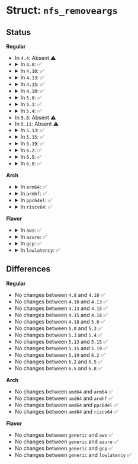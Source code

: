 # Struct: <code>nfs_removeargs</code>

## Status
<b>Regular</b>
<ul>
<li>
In <code>4.4</code>: Absent ⚠️
</li>
<li>
<details>
<summary>In <code>4.8</code>: ✅</summary>

```c
struct nfs_removeargs {
    struct nfs4_sequence_args seq_args;
    const struct nfs_fh *fh;
    struct qstr name;
};
```
</details>
</li>
<li>
<details>
<summary>In <code>4.10</code>: ✅</summary>

```c
struct nfs_removeargs {
    struct nfs4_sequence_args seq_args;
    const struct nfs_fh *fh;
    struct qstr name;
};
```
</details>
</li>
<li>
<details>
<summary>In <code>4.13</code>: ✅</summary>

```c
struct nfs_removeargs {
    struct nfs4_sequence_args seq_args;
    const struct nfs_fh *fh;
    struct qstr name;
};
```
</details>
</li>
<li>
<details>
<summary>In <code>4.15</code>: ✅</summary>

```c
struct nfs_removeargs {
    struct nfs4_sequence_args seq_args;
    const struct nfs_fh *fh;
    struct qstr name;
};
```
</details>
</li>
<li>
<details>
<summary>In <code>4.18</code>: ✅</summary>

```c
struct nfs_removeargs {
    struct nfs4_sequence_args seq_args;
    const struct nfs_fh *fh;
    struct qstr name;
};
```
</details>
</li>
<li>
<details>
<summary>In <code>5.0</code>: ✅</summary>

```c
struct nfs_removeargs {
    struct nfs4_sequence_args seq_args;
    const struct nfs_fh *fh;
    struct qstr name;
};
```
</details>
</li>
<li>
<details>
<summary>In <code>5.3</code>: ✅</summary>

```c
struct nfs_removeargs {
    struct nfs4_sequence_args seq_args;
    const struct nfs_fh *fh;
    struct qstr name;
};
```
</details>
</li>
<li>
<details>
<summary>In <code>5.4</code>: ✅</summary>

```c
struct nfs_removeargs {
    struct nfs4_sequence_args seq_args;
    const struct nfs_fh *fh;
    struct qstr name;
};
```
</details>
</li>
<li>
In <code>5.8</code>: Absent ⚠️
</li>
<li>
In <code>5.11</code>: Absent ⚠️
</li>
<li>
<details>
<summary>In <code>5.13</code>: ✅</summary>

```c
struct nfs_removeargs {
    struct nfs4_sequence_args seq_args;
    const struct nfs_fh *fh;
    struct qstr name;
};
```
</details>
</li>
<li>
<details>
<summary>In <code>5.15</code>: ✅</summary>

```c
struct nfs_removeargs {
    struct nfs4_sequence_args seq_args;
    const struct nfs_fh *fh;
    struct qstr name;
};
```
</details>
</li>
<li>
<details>
<summary>In <code>5.19</code>: ✅</summary>

```c
struct nfs_removeargs {
    struct nfs4_sequence_args seq_args;
    const struct nfs_fh *fh;
    struct qstr name;
};
```
</details>
</li>
<li>
<details>
<summary>In <code>6.2</code>: ✅</summary>

```c
struct nfs_removeargs {
    struct nfs4_sequence_args seq_args;
    const struct nfs_fh *fh;
    struct qstr name;
};
```
</details>
</li>
<li>
<details>
<summary>In <code>6.5</code>: ✅</summary>

```c
struct nfs_removeargs {
    struct nfs4_sequence_args seq_args;
    const struct nfs_fh *fh;
    struct qstr name;
};
```
</details>
</li>
<li>
<details>
<summary>In <code>6.8</code>: ✅</summary>

```c
struct nfs_removeargs {
    struct nfs4_sequence_args seq_args;
    const struct nfs_fh *fh;
    struct qstr name;
};
```
</details>
</li>
</ul>
<b>Arch</b>
<ul>
<li>
<details>
<summary>In <code>arm64</code>: ✅</summary>

```c
struct nfs_removeargs {
    struct nfs4_sequence_args seq_args;
    const struct nfs_fh *fh;
    struct qstr name;
};
```
</details>
</li>
<li>
<details>
<summary>In <code>armhf</code>: ✅</summary>

```c
struct nfs_removeargs {
    struct nfs4_sequence_args seq_args;
    const struct nfs_fh *fh;
    struct qstr name;
};
```
</details>
</li>
<li>
<details>
<summary>In <code>ppc64el</code>: ✅</summary>

```c
struct nfs_removeargs {
    struct nfs4_sequence_args seq_args;
    const struct nfs_fh *fh;
    struct qstr name;
};
```
</details>
</li>
<li>
<details>
<summary>In <code>riscv64</code>: ✅</summary>

```c
struct nfs_removeargs {
    struct nfs4_sequence_args seq_args;
    const struct nfs_fh *fh;
    struct qstr name;
};
```
</details>
</li>
</ul>
<b>Flavor</b>
<ul>
<li>
<details>
<summary>In <code>aws</code>: ✅</summary>

```c
struct nfs_removeargs {
    struct nfs4_sequence_args seq_args;
    const struct nfs_fh *fh;
    struct qstr name;
};
```
</details>
</li>
<li>
<details>
<summary>In <code>azure</code>: ✅</summary>

```c
struct nfs_removeargs {
    struct nfs4_sequence_args seq_args;
    const struct nfs_fh *fh;
    struct qstr name;
};
```
</details>
</li>
<li>
<details>
<summary>In <code>gcp</code>: ✅</summary>

```c
struct nfs_removeargs {
    struct nfs4_sequence_args seq_args;
    const struct nfs_fh *fh;
    struct qstr name;
};
```
</details>
</li>
<li>
<details>
<summary>In <code>lowlatency</code>: ✅</summary>

```c
struct nfs_removeargs {
    struct nfs4_sequence_args seq_args;
    const struct nfs_fh *fh;
    struct qstr name;
};
```
</details>
</li>
</ul>

## Differences
<b>Regular</b>
<ul>
<li>
No changes between <code>4.8</code> and <code>4.10</code> ✅
</li>
<li>
No changes between <code>4.10</code> and <code>4.13</code> ✅
</li>
<li>
No changes between <code>4.13</code> and <code>4.15</code> ✅
</li>
<li>
No changes between <code>4.15</code> and <code>4.18</code> ✅
</li>
<li>
No changes between <code>4.18</code> and <code>5.0</code> ✅
</li>
<li>
No changes between <code>5.0</code> and <code>5.3</code> ✅
</li>
<li>
No changes between <code>5.3</code> and <code>5.4</code> ✅
</li>
<li>
No changes between <code>5.13</code> and <code>5.15</code> ✅
</li>
<li>
No changes between <code>5.15</code> and <code>5.19</code> ✅
</li>
<li>
No changes between <code>5.19</code> and <code>6.2</code> ✅
</li>
<li>
No changes between <code>6.2</code> and <code>6.5</code> ✅
</li>
<li>
No changes between <code>6.5</code> and <code>6.8</code> ✅
</li>
</ul>
<b>Arch</b>
<ul>
<li>
No changes between <code>amd64</code> and <code>arm64</code> ✅
</li>
<li>
No changes between <code>amd64</code> and <code>armhf</code> ✅
</li>
<li>
No changes between <code>amd64</code> and <code>ppc64el</code> ✅
</li>
<li>
No changes between <code>amd64</code> and <code>riscv64</code> ✅
</li>
</ul>
<b>Flavor</b>
<ul>
<li>
No changes between <code>generic</code> and <code>aws</code> ✅
</li>
<li>
No changes between <code>generic</code> and <code>azure</code> ✅
</li>
<li>
No changes between <code>generic</code> and <code>gcp</code> ✅
</li>
<li>
No changes between <code>generic</code> and <code>lowlatency</code> ✅
</li>
</ul>
